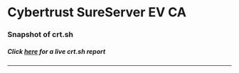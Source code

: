 # Cybertrust SureServer EV CA
### Snapshot of crt.sh
##### Click [here](https://crt.sh/?q=0ACAD3973A8DEA5096AE2553F5A70FC9168793FA0B0644A08A8E9B859D9650B5) for a live crt.sh report

---
